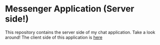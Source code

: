 # Messenger Application (Server side!)

This repository contains the server side of my chat application. Take a look around!
The client side of this application is [here](https://github.com/rtaori/messenger-client)
